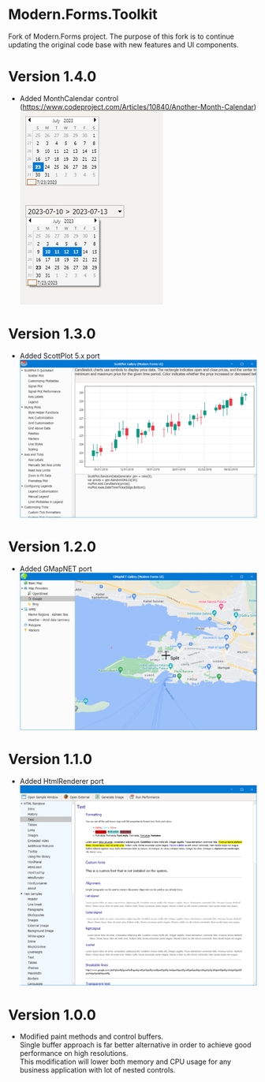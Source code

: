 # Modern.Forms.Toolkit

Fork of Modern.Forms project.
The purpose of this fork is to continue updating the original code base with new features and UI components.


# Version 1.4.0
- Added MonthCalendar control  
(https://www.codeproject.com/Articles/10840/Another-Month-Calendar)  
![image description](img/calendar.png)

# Version 1.3.0
- Added ScottPlot 5.x port  
![image description](img/scottplot.png)

# Version 1.2.0
- Added GMapNET port  
![image description](img/gmap.png)

# Version 1.1.0
- Added HtmlRenderer port  
![image description](img/htmlrenderer.png)

# Version 1.0.0
- Modified paint methods and control buffers.  
Single buffer approach is far better alternative in order to achieve good performance on high resolutions.  
This modification will lower both memory and CPU usage for any business application with lot of nested controls.
